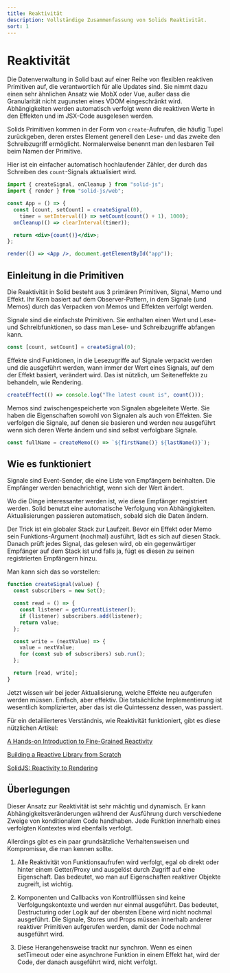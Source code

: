 ```yaml
---
title: Reaktivität
description: Vollständige Zusammenfassung von Solids Reaktivität.
sort: 1
---
```


# Reaktivität

Die Datenverwaltung in Solid baut auf einer Reihe von flexiblen reaktiven Primitiven auf, die verantwortlich für alle Updates sind. Sie nimmt dazu einen sehr ähnlichen Ansatz wie MobX oder Vue, außer dass die Granularität nicht zugunsten eines VDOM eingeschränkt wird. Abhängigkeiten werden automatisch verfolgt wenn die reaktiven Werte in den Effekten und im JSX-Code ausgelesen werden.

Solids Primitiven kommen in der Form von `create`-Aufrufen, die häufig Tupel zurückgeben, deren erstes Element generell den Lese- und das zweite den Schreibzugriff ermöglicht. Normalerweise benennt man den lesbaren Teil beim Namen der Primitive.

Hier ist ein einfacher automatisch hochlaufender Zähler, der durch das Schreiben des `count`-Signals aktualisiert wird.

```jsx
import { createSignal, onCleanup } from "solid-js";
import { render } from "solid-js/web";

const App = () => {
  const [count, setCount] = createSignal(0),
    timer = setInterval(() => setCount(count() + 1), 1000);
  onCleanup(() => clearInterval(timer));

  return <div>{count()}</div>;
};

render(() => <App />, document.getElementById("app"));
```

## Einleitung in die Primitiven

Die Reaktivität in Solid besteht aus 3 primären Primitiven, Signal, Memo und Effekt. Ihr Kern basiert auf dem Observer-Pattern, in dem Signale (und Memos) durch das Verpacken von Memos und Effekten verfolgt werden.

Signale sind die einfachste Primitiven. Sie enthalten einen Wert und Lese- und Schreibfunktionen, so dass man Lese- und Schreibzugriffe abfangen kann.

```js
const [count, setCount] = createSignal(0);
```

Effekte sind Funktionen, in die Lesezugriffe auf Signale verpackt werden und die ausgeführt werden, wann immer der Wert eines Signals, auf dem der Effekt basiert, verändert wird. Das ist nützlich, um Seiteneffekte zu behandeln, wie Rendering.

```js
createEffect(() => console.log("The latest count is", count()));
```

Memos sind zwischengespeicherte von Signalen abgeleitete Werte. Sie haben die Eigenschaften sowohl von Signalen als auch von Effekten. Sie verfolgen die Signale, auf denen sie basieren und werden neu ausgeführt wenn sich deren Werte ändern und sind selbst verfolgbare Signale.

```js
const fullName = createMemo(() => `${firstName()} ${lastName()}`);
```

## Wie es funktioniert

Signale sind Event-Sender, die eine Liste von Empfängern beinhalten. Die Empfänger werden benachrichtigt, wenn sich der Wert ändert.

Wo die Dinge interessanter werden ist, wie diese Empfänger registriert werden. Solid benutzt eine automatische Verfolgung von Abhängigkeiten. Aktualisierungen passieren automatisch, sobald sich die Daten ändern.

Der Trick ist ein globaler Stack zur Laufzeit. Bevor ein Effekt oder Memo sein Funktions-Argument (nochmal) ausführt, lädt es sich auf diesen Stack. Danach prüft jedes Signal, das gelesen wird, ob ein gegenwärtiger Empfänger auf dem Stack ist und falls ja, fügt es diesen zu seinen registrierten Empfängern hinzu.

Man kann sich das so vorstellen:

```js
function createSignal(value) {
  const subscribers = new Set();

  const read = () => {
    const listener = getCurrentListener();
    if (listener) subscribers.add(listener);
    return value;
  };

  const write = (nextValue) => {
    value = nextValue;
    for (const sub of subscribers) sub.run();
  };

  return [read, write];
}
```

Jetzt wissen wir bei jeder Aktualisierung, welche Effekte neu aufgerufen werden müssen. Einfach, aber effektiv. Die tatsächliche Implementierung ist wesentlich komplizierter, aber das ist die Quintessenz dessen, was passiert.

Für ein detailiierteres Verständnis, wie Reaktivität funktioniert, gibt es diese nützlichen Artikel:

[A Hands-on Introduction to Fine-Grained Reactivity](https://dev.to/ryansolid/a-hands-on-introduction-to-fine-grained-reactivity-3ndf)

[Building a Reactive Library from Scratch](https://dev.to/ryansolid/building-a-reactive-library-from-scratch-1i0p)

[SolidJS: Reactivity to Rendering](https://indepth.dev/posts/1289/solidjs-reactivity-to-rendering)

## Überlegungen

Dieser Ansatz zur Reaktivität ist sehr mächtig und dynamisch. Er kann Abhängigkeitsveränderungen während der Ausführung durch verschiedene Zweige von konditionalem Code handhaben. Jede Funktion innerhalb eines verfolgten Kontextes wird ebenfalls verfolgt.

Allerdings gibt es ein paar grundsätzliche Verhaltensweisen und Kompromisse, die man kennen sollte.

1. Alle Reaktivität von Funktionsaufrufen wird verfolgt, egal ob direkt oder hinter einem Getter/Proxy und ausgelöst durch Zugriff auf eine Eigenschaft. Das bedeutet, wo man auf Eigenschaften reaktiver Objekte zugreift, ist wichtig.

2. Komponenten und Callbacks von Kontrollflüssen sind keine Verfolgungskontexte und werden nur einmal ausgeführt. Das bedeutet, Destructuring oder Logik auf der obersten Ebene wird nicht nochmal ausgeführt. Die Signale, Stores und Props müssen innerhalb anderer reaktiver Primitiven aufgerufen werden, damit der Code nochmal ausgeführt wird.

3. Diese Herangehensweise trackt nur synchron. Wenn es einen setTimeout oder eine asynchrone Funktion in einem Effekt hat, wird der Code, der danach ausgeführt wird, nicht verfolgt.

